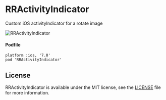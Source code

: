 # RRActivityIndicator
Custom iOS activityIndicator for a rotate image

![RRActivityIndicator](https://raw.githubusercontent.com/liubin1777/RRActivityIndicator/master/RRActivityIndicator.gif)

#### Podfile
```
platform :ios, '7.0'
pod 'RRActivityIndicator'
```

## License
RRActivityIndicator is available under the MIT license, see the [LICENSE](https://github.com/liubin1777/RRActivityIndicator/blob/master/LICENSE) file for more information.
